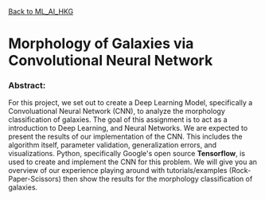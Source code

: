 [Back to ML_AI_HKG](https://github.com/deaththeberry/ML-AI-HKG_Portfolio/blob/master/README.md)

# Morphology of Galaxies via Convolutional Neural Network

### Abstract:

For this project, we set out to create a Deep Learning Model, specifically a Convoluational Neural Network (CNN), to analyze the morphology classification of galaxies. The goal of this assignment is to act as a introduction to Deep Learning, and Neural Networks. We are expected to present the results of our implementation of the CNN. This includes the algorithm itself, parameter validation, generalization errors, and visualizations. Python, specifically Google's open source **Tensorflow**, is used to create and implement the CNN for this problem. We will give you an overview of our experience playing around with tutorials/examples (Rock-Paper-Scissors) then show the results for the morphology classification of galaxies.

